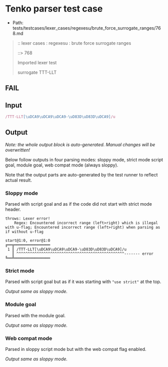 # Tenko parser test case

- Path: tests/testcases/lexer_cases/regexesu/brute_force_surrogate_ranges/768.md

> :: lexer cases : regexesu : brute force surrogate ranges
>
> ::> 768
>
> Imported lexer test
>
> surrogate TTT-LLT

## FAIL

## Input

`````js
/TTT-LLT[\uDCA9\uDCA9\uDCA9-\uD83D\uD83D\uDCA9]/u
`````

## Output

_Note: the whole output block is auto-generated. Manual changes will be overwritten!_

Below follow outputs in four parsing modes: sloppy mode, strict mode script goal, module goal, web compat mode (always sloppy).

Note that the output parts are auto-generated by the test runner to reflect actual result.

### Sloppy mode

Parsed with script goal and as if the code did not start with strict mode header.

`````
throws: Lexer error!
    Regex: Encountered incorrect range (left>right) which is illegal with u-flag; Encountered incorrect range (left>right) when parsing as if without u-flag

start@1:0, error@1:0
╔══╦════════════════
 1 ║ /TTT-LLT[\uDCA9\uDCA9\uDCA9-\uD83D\uD83D\uDCA9]/u
   ║ ^^^^^^^^^^^^^^^^^^^^^^^^^^^^^^^^^^^^^^^^^^^^^^^^------- error
╚══╩════════════════

`````

### Strict mode

Parsed with script goal but as if it was starting with `"use strict"` at the top.

_Output same as sloppy mode._

### Module goal

Parsed with the module goal.

_Output same as sloppy mode._

### Web compat mode

Parsed in sloppy script mode but with the web compat flag enabled.

_Output same as sloppy mode._

